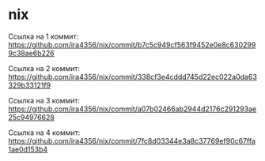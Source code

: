 # nix
Ссылка на 1 коммит: https://github.com/ira4356/nix/commit/b7c5c949cf563f9452e0e8c6302999c38ae6b226

Ссылка на 2 коммит: https://github.com/ira4356/nix/commit/338cf3e4cddd745d22ec022a0da63329b33121f9

Ссылка на 3 коммит: https://github.com/ira4356/nix/commit/a07b02466ab2944d2176c291293ae25c94976628

Ссылка на 4 коммит: https://github.com/ira4356/nix/commit/7fc8d03344e3a8c37769ef90c67ffa1ae0d153b4
